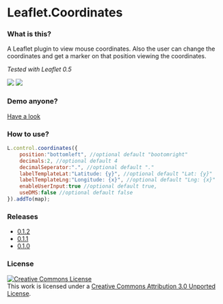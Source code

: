 Leaflet.Coordinates
===================

### What is this?
A Leaflet plugin to view mouse coordinates. Also the user can change the coordinates and get a marker on that position viewing the coordinates.

*Tested with Leaflet 0.5*

<img src="http://mrmufflon.github.io/Leaflet.Coordinates/images/screen_1.png"/>

<img src="http://mrmufflon.github.io/Leaflet.Coordinates/images/screen_2.png"/>

### Demo anyone?
[Have a look](http://mrmufflon.github.io/Leaflet.Coordinates/examples/demo.html)

### How to use?
```javascript
L.control.coordinates({
	position:"bottomleft", //optional default "bootomright"
	decimals:2, //optional default 4
	decimalSeperator:".", //optional default "."
	labelTemplateLat:"Latitude: {y}", //optional default "Lat: {y}"
	labelTemplateLng:"Longitude: {x}", //optional default "Lng: {x}"
	enableUserInput:true //optional default true,
	useDMS:false //optional default false
}).addTo(map);
```

### Releases
- [0.1.2](https://github.com/MrMufflon/Leaflet.Coordinates/tree/0.1.2)
- [0.1.1](https://github.com/MrMufflon/Leaflet.Coordinates/tree/0.1.1)
- [0.1.0](https://github.com/MrMufflon/Leaflet.Coordinates/tree/0.1.0)

### License 
<a rel="license" href="http://creativecommons.org/licenses/by/3.0/deed.en_US"><img alt="Creative Commons License" style="border-width:0" src="http://i.creativecommons.org/l/by/3.0/88x31.png" /></a><br />This work is licensed under a <a rel="license" href="http://creativecommons.org/licenses/by/3.0/deed.en_US">Creative Commons Attribution 3.0 Unported License</a>.
